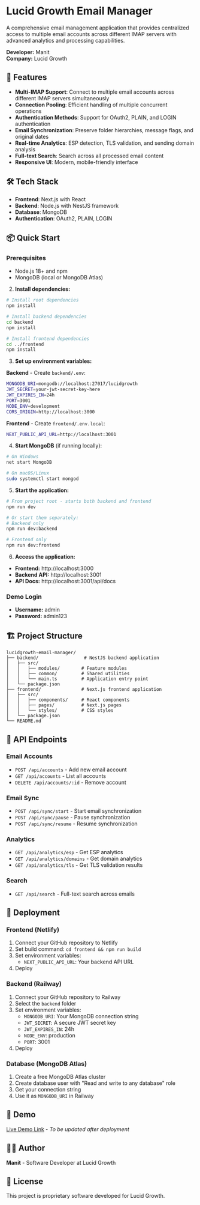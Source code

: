 # Lucid Growth Email Manager

A comprehensive email management application that provides centralized access to multiple email accounts across different IMAP servers with advanced analytics and processing capabilities.

**Developer:** Manit  
**Company:** Lucid Growth

## 🚀 Features

- **Multi-IMAP Support**: Connect to multiple email accounts across different IMAP servers simultaneously
- **Connection Pooling**: Efficient handling of multiple concurrent operations
- **Authentication Methods**: Support for OAuth2, PLAIN, and LOGIN authentication
- **Email Synchronization**: Preserve folder hierarchies, message flags, and original dates
- **Real-time Analytics**: ESP detection, TLS validation, and sending domain analysis
- **Full-text Search**: Search across all processed email content
- **Responsive UI**: Modern, mobile-friendly interface

## 🛠️ Tech Stack

- **Frontend**: Next.js with React
- **Backend**: Node.js with NestJS framework
- **Database**: MongoDB
- **Authentication**: OAuth2, PLAIN, LOGIN

## 📦 Quick Start

### Prerequisites
- Node.js 18+ and npm
- MongoDB (local or MongoDB Atlas)



2. **Install dependencies:**
```bash
# Install root dependencies
npm install

# Install backend dependencies
cd backend
npm install

# Install frontend dependencies
cd ../frontend
npm install
```

3. **Set up environment variables:**

**Backend** - Create `backend/.env`:
```bash
MONGODB_URI=mongodb://localhost:27017/lucidgrowth
JWT_SECRET=your-jwt-secret-key-here
JWT_EXPIRES_IN=24h
PORT=3001
NODE_ENV=development
CORS_ORIGIN=http://localhost:3000
```

**Frontend** - Create `frontend/.env.local`:
```bash
NEXT_PUBLIC_API_URL=http://localhost:3001
```

4. **Start MongoDB** (if running locally):
```bash
# On Windows
net start MongoDB

# On macOS/Linux
sudo systemctl start mongod
```

5. **Start the application:**
```bash
# From project root - starts both backend and frontend
npm run dev

# Or start them separately:
# Backend only
npm run dev:backend

# Frontend only  
npm run dev:frontend
```

6. **Access the application:**
- **Frontend:** http://localhost:3000
- **Backend API:** http://localhost:3001
- **API Docs:** http://localhost:3001/api/docs

### Demo Login
- **Username:** admin
- **Password:** admin123

## 🏗️ Project Structure

```
lucidgrowth-email-manager/
├── backend/                 # NestJS backend application
│   ├── src/
│   │   ├── modules/        # Feature modules
│   │   ├── common/         # Shared utilities
│   │   └── main.ts         # Application entry point
│   └── package.json
├── frontend/               # Next.js frontend application
│   ├── src/
│   │   ├── components/     # React components
│   │   ├── pages/          # Next.js pages
│   │   └── styles/         # CSS styles
│   └── package.json
└── README.md
```

## 🔧 API Endpoints

### Email Accounts
- `POST /api/accounts` - Add new email account
- `GET /api/accounts` - List all accounts
- `DELETE /api/accounts/:id` - Remove account

### Email Sync
- `POST /api/sync/start` - Start email synchronization
- `POST /api/sync/pause` - Pause synchronization
- `POST /api/sync/resume` - Resume synchronization

### Analytics
- `GET /api/analytics/esp` - Get ESP analytics
- `GET /api/analytics/domains` - Get domain analytics
- `GET /api/analytics/tls` - Get TLS validation results

### Search
- `GET /api/search` - Full-text search across emails

## 🚀 Deployment

### Frontend (Netlify)
1. Connect your GitHub repository to Netlify
2. Set build command: `cd frontend && npm run build`
3. Set environment variables:
   - `NEXT_PUBLIC_API_URL`: Your backend API URL
4. Deploy

### Backend (Railway)
1. Connect your GitHub repository to Railway
2. Select the `backend` folder
3. Set environment variables:
   - `MONGODB_URI`: Your MongoDB connection string
   - `JWT_SECRET`: A secure JWT secret key
   - `JWT_EXPIRES_IN`: 24h
   - `NODE_ENV`: production
   - `PORT`: 3001
4. Deploy

### Database (MongoDB Atlas)
1. Create a free MongoDB Atlas cluster
2. Create database user with "Read and write to any database" role
3. Get your connection string
4. Use it as `MONGODB_URI` in Railway

## 📱 Demo

[Live Demo Link](#) - *To be updated after deployment*

## 👨‍💻 Author

**Manit** - Software Developer at Lucid Growth

## 📄 License

This project is proprietary software developed for Lucid Growth.